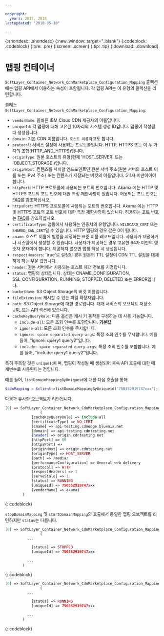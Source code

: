 ```yaml
---

copyright:
  years: 2017, 2018
lastupdated: "2018-05-10"

---
```


{:shortdesc: .shortdesc}
{:new_window: target="_blank"}
{:codeblock: .codeblock}
{:pre: .pre}
{:screen: .screen}
{:tip: .tip}
{:download: .download}  

# 맵핑 컨테이너  
`SoftLayer_Container_Network_CdnMarketplace_Configuration_Mapping` 콜렉션에는 맵핑 API에서 이용하는 속성이 포함됩니다. 각 맵핑 API는 이 유형의 콜렉션을 리턴합니다.

클래스 `SoftLayer_Container_Network_CdnMarketplace_Configuration_Mapping`:

* `vendorName`: 올바른 IBM Cloud CDN 제공자의 이름입니다.
* `uniqueId`: 각 맵핑에 대해 고유한 10자리의 시스템 생성 ID입니다. 맵핑이 작성될 때 생성됩니다.
* `domain`: 기본 CDN 이름입니다. `호스트 이름`라고도 합니다.
* `protocol`: 서비스 설정에 사용되는 프로토콜입니다. HTTP, HTTPS 또는 이 두 가지의 조합(HTTP_AND_HTTPS)입니다.
* `originType`: 원본 호스트의 유형(현재 'HOST_SERVER' 또는 'OBJECT_STORAGE')입니다.
* `originHost`: 컨텐츠를 페치할 엔드포인트인 원본 서버 주소(원본 서버의 호스트 이름 또는 IPv4 주소) 또는 컨텐츠가 저장되는 버킷의 이름입니다. 511자 미만이어야 합니다.
* `httpPort`: HTTP 프로토콜에 사용되는 포트의 번호입니다. Akamai에는 HTTP 및 HTTPS 포트의 포트 번호에 대한 특정 제한사항이 있습니다. 허용되는 포트 번호는 [FAQ](faq.html#are-there-any-restrictions-on-what-http-and-https-port-numbers-are-allowed-for-akamai-)를 참조하십시오.
* `httpsPort`: HTTPS 프로토콜에 사용되는 포트의 번호입니다. Akamai에는 HTTP 및 HTTPS 포트의 포트 번호에 대한 특정 제한사항이 있습니다. 허용되는 포트 번호는 [FAQ](faq.html#are-there-any-restrictions-on-what-http-and-https-port-numbers-are-allowed-for-akamai-)를 참조하십시오.
* `certificateType`: 맵핑에서 사용하는 인증서의 유형입니다. `WILDCARD_CERT` 또는 `SHARED_SAN_CERT`일 수 있습니다. HTTP 맵핑의 경우 값은 0이 됩니다.
* `cname`: 호스트 이름에 별명을 지정하는 표준 이름 레코드입니다. 사용자가 제공하거나 시스템에서 생성할 수 있습니다. 사용자가 제공하는 경우 고유한 64자 미만의 영숫자 문자여야 합니다. 제공하지 않으면 맵핑 작성 시 생성됩니다.
* `respectHeaders`: 'true'로 설정된 경우 원본의 TTL 설정이 CDN TTL 설정을 대체하게 하는 부울 값입니다.
* `header`: 원본 서버에서 사용되는 호스트 헤더 정보를 지정합니다.
* `status`: 맵핑의 상태입니다. 상태는 CNAME_CONFIGURATION, SSL_CONFIGURATION, RUNNING, STOPPED, DELETED 또는 ERROR입니다.
* `bucketName`: S3 Object Storage의 버킷 이름입니다.
* `fileExtension`: 캐시할 수 있는 파일 확장자입니다.
* `path`: S3 Object Storage에 대한 경로입니다. 대개 서비스의 오브젝트 저장소 URL 또는 API 섹션에 있습니다.
* `cacheKeyQueryRule`: 다음 옵션은 캐시 키 동작을 구성하는 데 사용 가능합니다.
  * `include-all`: 모든 조회 인수를 포함합니다. **기본값**
  * `ignore-all`: 모든 조회 인수를 무시합니다.
  * `ignore: space separated query-args`: 특정 조회 인수를 무시합니다. 예를 들어, "ignore: query1 query2"입니다.
  * `include: space separated query-args`: 특정 조회 인수를 포함합니다. 예를 들어, "include: query1 query2"입니다.

특히 주목할 것은 `uniqueId`이며, 맵핑이 작성될 때 생성되어 후속 API 호출에 대한 매개변수로 사용된다는 점입니다.

예를 들어, `listDomainMappingByUniqueid`에 대한 다음 호출을 통해  
```php  
$cdnMapping = $client->listDomainMappingByUniqueid('750352919747xxx');  
```

다음과 유사한 오브젝트가 리턴됩니다.

```php  
[0] => SoftLayer_Container_Network_CdnMarketplace_Configuration_Mapping Object
                (
            [cacheKeyQueryRule] => include-all
            [certificateType] => NO_CERT
            [cname] => api-testing.cdnedge.bluemix.net
            [domain] => api-testing.cdntesting.net
            [header] => origin.cdntesting.net
            [httpPort] => 80
            [httpsPort] =>
            [originHost] => origin.cdntesting.net
            [originType] => HOST_SERVER
            [path] => /media/
            [performanceConfiguration] => General web delivery
            [protocol] => HTTP
            [respectHeaders] => 1
            [serveStale] => 1
            [status] => RUNNING
            [uniqueId] => 750352919747xxx
            [vendorName] => akamai
        )

```
{: codeblock}

`stopDomainMapping` 및 `startDomainMapping`의 호출에서 동일한 맵핑 오브젝트를 리턴하지만 `status`는 다릅니다.

```php  
[0] => SoftLayer_Container_Network_CdnMarketplace_Configuration_Mapping Object
                (
          ...

            [status] => STOPPED
            [uniqueId] => 750352919747xxx

          ...
        )

```
{: codeblock}

```php  
[0] => SoftLayer_Container_Network_CdnMarketplace_Configuration_Mapping Object
                (
          ...

            [status] => RUNNING
            [uniqueId] => 750352919747xxx

          ...
        )

```
{: codeblock}
